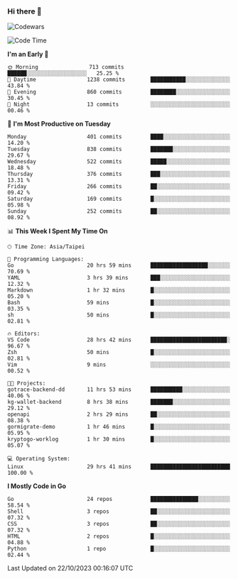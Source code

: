 ### Hi there 👋

![Codewars](https://www.codewars.com/users/omegaatt36/badges/small)

<!--START_SECTION:waka-->
![Code Time](http://img.shields.io/badge/Code%20Time-1%2C848%20hrs%205%20mins-blue)

**I'm an Early 🐤** 

```text
🌞 Morning                713 commits         ██████░░░░░░░░░░░░░░░░░░░   25.25 % 
🌆 Daytime                1238 commits        ███████████░░░░░░░░░░░░░░   43.84 % 
🌃 Evening                860 commits         ████████░░░░░░░░░░░░░░░░░   30.45 % 
🌙 Night                  13 commits          ░░░░░░░░░░░░░░░░░░░░░░░░░   00.46 % 
```
📅 **I'm Most Productive on Tuesday** 

```text
Monday                   401 commits         ████░░░░░░░░░░░░░░░░░░░░░   14.20 % 
Tuesday                  838 commits         ███████░░░░░░░░░░░░░░░░░░   29.67 % 
Wednesday                522 commits         █████░░░░░░░░░░░░░░░░░░░░   18.48 % 
Thursday                 376 commits         ███░░░░░░░░░░░░░░░░░░░░░░   13.31 % 
Friday                   266 commits         ██░░░░░░░░░░░░░░░░░░░░░░░   09.42 % 
Saturday                 169 commits         █░░░░░░░░░░░░░░░░░░░░░░░░   05.98 % 
Sunday                   252 commits         ██░░░░░░░░░░░░░░░░░░░░░░░   08.92 % 
```


📊 **This Week I Spent My Time On** 

```text
🕑︎ Time Zone: Asia/Taipei

💬 Programming Languages: 
Go                       20 hrs 59 mins      ██████████████████░░░░░░░   70.69 % 
YAML                     3 hrs 39 mins       ███░░░░░░░░░░░░░░░░░░░░░░   12.32 % 
Markdown                 1 hr 32 mins        █░░░░░░░░░░░░░░░░░░░░░░░░   05.20 % 
Bash                     59 mins             █░░░░░░░░░░░░░░░░░░░░░░░░   03.35 % 
sh                       50 mins             █░░░░░░░░░░░░░░░░░░░░░░░░   02.81 % 

🔥 Editors: 
VS Code                  28 hrs 42 mins      ████████████████████████░   96.67 % 
Zsh                      50 mins             █░░░░░░░░░░░░░░░░░░░░░░░░   02.81 % 
Vim                      9 mins              ░░░░░░░░░░░░░░░░░░░░░░░░░   00.52 % 

🐱‍💻 Projects: 
gotrace-backend-dd       11 hrs 53 mins      ██████████░░░░░░░░░░░░░░░   40.06 % 
kg-wallet-backend        8 hrs 38 mins       ███████░░░░░░░░░░░░░░░░░░   29.12 % 
openapi                  2 hrs 29 mins       ██░░░░░░░░░░░░░░░░░░░░░░░   08.38 % 
gormigrate-demo          1 hr 46 mins        █░░░░░░░░░░░░░░░░░░░░░░░░   05.95 % 
kryptogo-worklog         1 hr 30 mins        █░░░░░░░░░░░░░░░░░░░░░░░░   05.07 % 

💻 Operating System: 
Linux                    29 hrs 41 mins      █████████████████████████   100.00 % 
```

**I Mostly Code in Go** 

```text
Go                       24 repos            ███████████████░░░░░░░░░░   58.54 % 
Shell                    3 repos             ██░░░░░░░░░░░░░░░░░░░░░░░   07.32 % 
CSS                      3 repos             ██░░░░░░░░░░░░░░░░░░░░░░░   07.32 % 
HTML                     2 repos             █░░░░░░░░░░░░░░░░░░░░░░░░   04.88 % 
Python                   1 repo              █░░░░░░░░░░░░░░░░░░░░░░░░   02.44 % 
```




 Last Updated on 22/10/2023 00:16:07 UTC
<!--END_SECTION:waka-->

<!--
**omegaatt36/omegaatt36** is a ✨ _special_ ✨ repository because its `README.md` (this file) appears on your GitHub profile.

Here are some ideas to get you started:

- 🔭 I’m currently working on ...
- 🌱 I’m currently learning ...
- 👯 I’m looking to collaborate on ...
- 🤔 I’m looking for help with ...
- 💬 Ask me about ...
- 📫 How to reach me: ...
- 😄 Pronouns: ...
- ⚡ Fun fact: ...
-->
